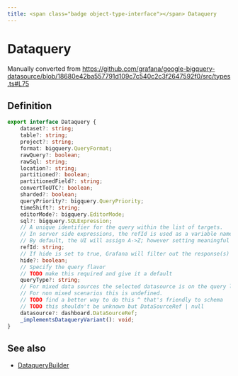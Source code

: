 ```yaml
---
title: <span class="badge object-type-interface"></span> Dataquery
---
```

# <span class="badge object-type-interface"></span> Dataquery

Manually converted from https://github.com/grafana/google-bigquery-datasource/blob/18680e42ba557791d109c7c540c2c3f2647592f0/src/types.ts#L75

## Definition

```typescript
export interface Dataquery {
	dataset?: string;
	table?: string;
	project?: string;
	format: bigquery.QueryFormat;
	rawQuery?: boolean;
	rawSql: string;
	location?: string;
	partitioned?: boolean;
	partitionedField?: string;
	convertToUTC?: boolean;
	sharded?: boolean;
	queryPriority?: bigquery.QueryPriority;
	timeShift?: string;
	editorMode?: bigquery.EditorMode;
	sql?: bigquery.SQLExpression;
	// A unique identifier for the query within the list of targets.
	// In server side expressions, the refId is used as a variable name to identify results.
	// By default, the UI will assign A->Z; however setting meaningful names may be useful.
	refId: string;
	// If hide is set to true, Grafana will filter out the response(s) associated with this query before returning it to the panel.
	hide?: boolean;
	// Specify the query flavor
	// TODO make this required and give it a default
	queryType?: string;
	// For mixed data sources the selected datasource is on the query level.
	// For non mixed scenarios this is undefined.
	// TODO find a better way to do this ^ that's friendly to schema
	// TODO this shouldn't be unknown but DataSourceRef | null
	datasource?: dashboard.DataSourceRef;
	_implementsDataqueryVariant(): void;
}

```
## See also

 * <span class="badge builder"></span> [DataqueryBuilder](./builder-DataqueryBuilder.md)
